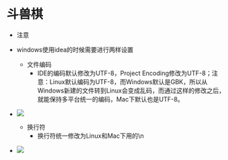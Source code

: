 # 斗兽棋

* 注意
* windows使用idea的时候需要进行两样设置
    * 文件编码
        * IDE的编码默认修改为UTF-8，Project Encoding修改为UTF-8；注意：Linux默认编码为UTF-8，而Windows默认是GBK，所以从Windows新建的文件转到Linux会变成乱码，而通过这样的修改之后，就能保持多平台统一的编码，Mac下默认也是UTF-8。

* ![](https://user-images.githubusercontent.com/18211778/40058511-ec1ca978-5883-11e8-9573-11269cd48aa5.png)


    * 换行符
        * 换行符统一修改为Linux和Mac下用的\n

* ![](https://user-images.githubusercontent.com/18211778/40058529-f936dd86-5883-11e8-85cd-fa78872eac1f.png)